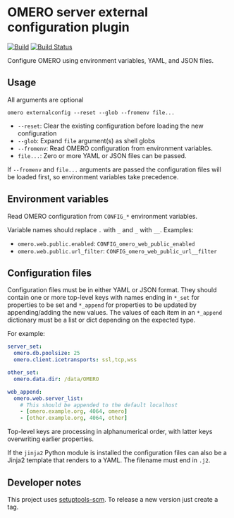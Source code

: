 # OMERO server external configuration plugin

[![Build](https://github.com/manics/omero-cli-externalconfig/workflows/Build/badge.svg)](https://github.com/manics/omero-cli-externalconfig/actions?query=branch%3Amain)
[![Build Status](https://travis-ci.com/manics/omero-cli-externalconfig.svg?branch=main)](https://travis-ci.com/manics/omero-cli-externalconfig)

Configure OMERO using environment variables, YAML, and JSON files.

## Usage

All arguments are optional

    omero externalconfig --reset --glob --fromenv file...

- `--reset`: Clear the existing configuration before loading the new configuration
- `--glob`: Expand `file` argument(s) as shell globs
- `--fromenv`: Read OMERO configuration from environment variables.
- `file...`: Zero or more YAML or JSON files can be passed.

If `--fromenv` and `file...` arguments are passed the configuration files will be loaded first, so environment variables take precedence.

## Environment variables

Read OMERO configuration from `CONFIG_*` environment variables.

Variable names should replace `.` with `_` and `_` with `__`.
Examples:

- `omero.web.public.enabled`: `CONFIG_omero_web_public_enabled`
- `omero.web.public.url_filter`: `CONFIG_omero_web_public_url__filter`

## Configuration files

Configuration files must be in either YAML or JSON format.
They should contain one or more top-level keys with names ending in `*_set` for properties to be set and `*_append` for properties to be updated by appending/adding the new values.
The values of each item in an `*_append` dictionary must be a list or dict depending on the expected type.

For example:

```yaml
server_set:
  omero.db.poolsize: 25
  omero.client.icetransports: ssl,tcp,wss

other_set:
  omero.data.dir: /data/OMERO

web_append:
  omero.web.server_list:
    # This should be appended to the default localhost
    - [omero.example.org, 4064, omero]
    - [other.example.org, 4064, other]
```

Top-level keys are processing in alphanumerical order, with latter keys overwriting earlier properties.

If the `jinja2` Python module is installed the configuration files can also be a Jinja2 template that renders to a YAML.
The filename must end in `.j2`.

## Developer notes

This project uses [setuptools-scm](https://pypi.org/project/setuptools-scm/).
To release a new version just create a tag.
